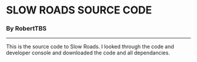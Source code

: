 # SLOW ROADS SOURCE CODE
### By RobertTBS
<hr>
This is the source code to Slow Roads. I looked through the code and developer console and downloaded the code and all dependancies.
